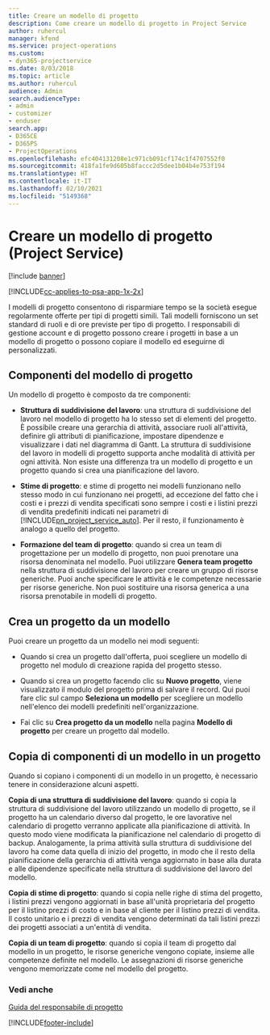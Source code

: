 ```yaml
---
title: Creare un modello di progetto
description: Come creare un modello di progetto in Project Service
author: ruhercul
manager: kfend
ms.service: project-operations
ms.custom:
- dyn365-projectservice
ms.date: 8/03/2018
ms.topic: article
ms.author: ruhercul
audience: Admin
search.audienceType:
- admin
- customizer
- enduser
search.app:
- D365CE
- D365PS
- ProjectOperations
ms.openlocfilehash: efc404131208e1c971cb091cf174c1f4707552f0
ms.sourcegitcommit: 418fa1fe9d605b8faccc2d5dee1b04b4e753f194
ms.translationtype: HT
ms.contentlocale: it-IT
ms.lasthandoff: 02/10/2021
ms.locfileid: "5149368"
---
```

# <a name="create-a-project-template-project-service"></a>Creare un modello di progetto (Project Service)

[!include [banner](../includes/psa-now-project-operations.md)]

[!INCLUDE[cc-applies-to-psa-app-1x-2x](../includes/cc-applies-to-psa-app-1x-2x.md)]

I modelli di progetto consentono di risparmiare tempo se la società esegue regolarmente offerte per tipi di progetti simili. Tali modelli forniscono un set standard di ruoli e di ore previste per tipo di progetto. I responsabili di gestione account e di progetto possono creare i progetti in base a un modello di progetto o possono copiare il modello ed eseguirne di personalizzati.  
  
## <a name="components-of-project-template"></a>Componenti del modello di progetto
 Un modello di progetto è composto da tre componenti:  
  
- **Struttura di suddivisione del lavoro**: una struttura di suddivisione del lavoro nel modello di progetto ha lo stesso set di elementi del progetto. È possibile creare una gerarchia di attività, associare ruoli all'attività, definire gli attributi di pianificazione, impostare dipendenze e visualizzare i dati nel diagramma di Gantt. La struttura di suddivisione del lavoro in modelli di progetto supporta anche modalità di attività per ogni attività. Non esiste una differenza tra un modello di progetto e un progetto quando si crea una pianificazione del lavoro.  
  
- **Stime di progetto**: e stime di progetto nei modelli funzionano nello stesso modo in cui funzionano nei progetti, ad eccezione del fatto che i costi e i prezzi di vendita specificati sono sempre i costi e i listini prezzi di vendita predefiniti indicati nei parametri di [!INCLUDE[pn_project_service_auto](../includes/pn-project-service-auto.md)]. Per il resto, il funzionamento è analogo a quello del progetto.  
  
- **Formazione del team di progetto**: quando si crea un team di progettazione per un modello di progetto, non puoi prenotare una risorsa denominata nel modello. Puoi utilizzare **Genera team progetto** nella struttura di suddivisione del lavoro per creare un gruppo di risorse generiche. Puoi anche specificare le attività e le competenze necessarie per risorse generiche. Non puoi sostituire una risorsa generica a una risorsa prenotabile in modelli di progetto.  
  
## <a name="create-a-project-from-a-template"></a>Crea un progetto da un modello  
 Puoi creare un progetto da un modello nei modi seguenti:  
  
-   Quando si crea un progetto dall'offerta, puoi scegliere un modello di progetto nel modulo di creazione rapida del progetto stesso.  
  
-   Quando si crea un progetto facendo clic su **Nuovo progetto**, viene visualizzato il modulo del progetto prima di salvare il record. Qui puoi fare clic sul campo **Seleziona un modello** per scegliere un modello nell'elenco dei modelli predefiniti nell'organizzazione.  
  
-   Fai clic su **Crea progetto da un modello** nella pagina **Modello di progetto** per creare un progetto dal modello.  
  
## <a name="copying-components-of-a-template-to-a-project"></a>Copia di componenti di un modello in un progetto  
 Quando si copiano i componenti di un modello in un progetto, è necessario tenere in considerazione alcuni aspetti.  
  
 **Copia di una struttura di suddivisione del lavoro**: quando si copia la struttura di suddivisione del lavoro utilizzando un modello di progetto, se il progetto ha un calendario diverso dal progetto, le ore lavorative nel calendario di progetto verranno applicate alla pianificazione di attività. In questo modo viene modificata la pianificazione nel calendario di progetto di backup. Analogamente, la prima attività sulla struttura di suddivisione del lavoro ha come data quella di inizio del progetto, in modo che il resto della pianificazione della gerarchia di attività venga aggiornato in base alla durata e alle dipendenze specificate nella struttura di suddivisione del lavoro del modello.  
  
 **Copia di stime di progetto**: quando si copia nelle righe di stima del progetto, i listini prezzi vengono aggiornati in base all'unità proprietaria del progetto per il listino prezzi di costo e in base al cliente per il listino prezzi di vendita. Il costo unitario e i prezzi di vendita vengono determinati da tali listini prezzi dei progetti associati a un'entità di vendita.  
  
 **Copia di un team di progetto**: quando si copia il team di progetto dal modello in un progetto, le risorse generiche vengono copiate, insieme alle competenze definite nel modello. Le assegnazioni di risorse generiche vengono memorizzate come nel modello del progetto.  
  
### <a name="see-also"></a>Vedi anche  
 [Guida del responsabile di progetto](../psa/project-manager-guide.md)


[!INCLUDE[footer-include](../includes/footer-banner.md)]